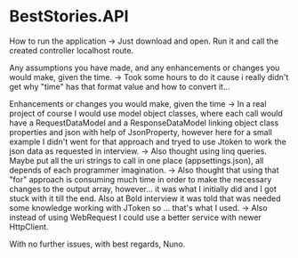 # BestStories.API

How to run the application
 -> Just download and open. Run it and call the created controller localhost route.

Any assumptions you have made, and any enhancements or changes you would make, given the time.
 -> Took some hours to do it cause i really didn't get why "time" has that format value and how to convert it... 
 
Enhancements or changes you would make, given the time
 -> In a real project of course I would use model object classes, where each call would have a RequestDataModel and a ResponseDataModel linking object class properties and json with help of JsonProperty, however here for a small example I didn't went for that approach and tryed to use Jtoken to work the json data as requested in interview. 
 -> Also thought using linq queries. Maybe put all the uri strings to call in one place (appsettings.json), all depends of each programmer imagination.
 -> Also thought that using that "for" approach is consuming much time in order to make the necessary changes to the output array, however... it was what I initially did and 
 I got stuck with it till the end. Also at Bold interview it was told that was needed some knowledge working with JToken so ... that's what I used.
 -> Also instead of using WebRequest I could use a better service with newer HttpClient.
 
With no further issues, with best regards, Nuno.
